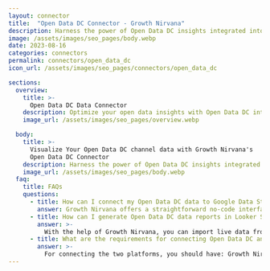 ```yaml
---
layout: connector
title:  "Open Data DC Connector - Growth Nirvana"
description: Harness the power of Open Data DC insights integrated into Looker Studio for strategic public data exploration.
image: /assets/images/seo_pages/body.webp
date: 2023-08-16
categories: connectors
permalink: connectors/open_data_dc
icon_url: /assets/images/seo_pages/connectors/open_data_dc

sections:
  overview:
    title: >-
      Open Data DC Data Connector
    description: Optimize your open data insights with Open Data DC integration. Seamlessly merge public data from Open Data DC with Looker Studio's analytical capabilities, unlocking insights that drive data exploration, civic engagement, and operational excellence.
    image_url: /assets/images/seo_pages/overview.webp

  body:
    title: >-
      Visualize Your Open Data DC channel data with Growth Nirvana's
      Open Data DC Connector
    description: Harness the power of Open Data DC insights integrated into Looker Studio for strategic public data exploration.
    image_url: /assets/images/seo_pages/body.webp
  faq:
    title: FAQs
    questions:
      - title: How can I connect my Open Data DC data to Google Data Studio/Looker Studio?
        answer: Growth Nirvana offers a straightforward no-code interface to connect to Open Data DC data sources.
      - title: How can I generate Open Data DC data reports in Looker Studio?
        answer: >-
          With the help of Growth Nirvana, you can import live data from Open Data DC into Looker Studio. These data can be viewed in charts, tables, and dashboards to generate branded reports that can be shared instantly.
      - title: What are the requirements for connecting Open Data DC and Looker Studio?
        answer: >-
          For connecting the two platforms, you should have: Growth Nirvana Account and Open Data DC Ads Account
---
```

